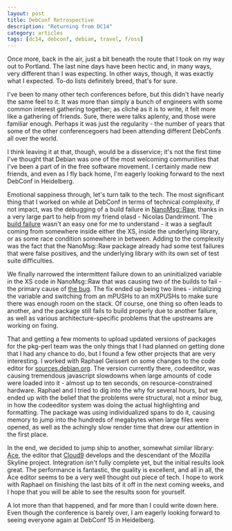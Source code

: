 ```yaml
---
layout: post
title: DebConf Retrospective
description: "Returning from DC14"
category: articles
tags: [dc14, debconf, debian, travel, f/oss]
---
```

Once more, back in the air, just a bit beneath the route that I took on my way out to Portland.  The last nine days have been hectic and, in many ways, very different than I was expecting.  In other ways, though, it was exactly what I expected.  To-do lists definitely breed, that's for sure.

I've been to many other tech conferences before, but this didn't have nearly the same feel to it.  It was more than simply a bunch of engineers with some common interest gathering together; as cliché as it is to write, it felt more like a gathering of friends.  Sure, there were talks aplenty, and those were familiar enough.  Perhaps it was just the regularity - the number of years that some of the other conferencegoers had been attending different DebConfs all over the world.

I think leaving it at that, though, would be a disservice; it's not the first time I've thought that Debian was one of the most welcoming communities that I've been a part of in the free software movement.  I certainly made new friends, and even as I fly back home, I'm eagerly looking forward to the next DebConf in Heidelberg.

Emotional sappiness through, let's turn talk to the tech.  The most significant thing that I worked on while at DebConf in terms of technical complexity, if not impact, was the debugging of a build failure in [NanoMsg::Raw](http://search.cpan.org/dist/NanoMsg-Raw/lib/NanoMsg/Raw.pm), thanks in a very large part to help from my friend olasd - Nicolas Dandrimont.  The [build failure](https://bugs.debian.org/cgi-bin/bugreport.cgi?bug=756350) wasn't an easy one for me to understand - it was a segfault coming from somewhere inside either the XS, inside the underlying library, or as some race condition somewhere in between.  Adding to the complexity was the fact that the NanoMsg::Raw package already had some test failures that were false positives, and the underlying library with its own set of test suite difficulties.

We finally narrowed the intermittent failure down to an uninitialized variable in the XS code in NanoMsg::Raw that was causing two of the builds to fail - the primary cause of [the bug](https://bugs.debian.org/cgi-bin/bugreport.cgi?bug=756350).  The fix ended up being two lines - initializing the variable and switching from an mPUSHs to an mXPUSHs to make sure there was enough room on the stack.  Of course, one thing so often leads to another, and the package still fails to build properly due to another failure, as well as various architecture-specific problems that the upstreams are working on fixing.

That and getting a few moments to upload updated versions of packages for the pkg-perl team was the only things that I had planned on getting done that I had any chance to do, but I found a few other projects that are very interesting.  I worked with Raphael Geissert on some changes to the code editor for [sources.debian.org](https://sources.debian.org/).  The version currently there, codeeditor, was causing tremendous javascript slowdowns when large amounts of code were loaded into it - almost up to ten seconds, on resource-constrained hardware.  Raphael and I tried to dig into the why for several hours, but we ended up with the belief that the problems were structural, not a minor bug, in how the codeeditor system was doing the actual highlighting and formatting.  The package was using individualized spans to do it, causing memory to jump into the hundreds of megabytes when large files were opened, as well as the achingly slow render time that drew our attention in the first place.

In the end, we decided to jump ship to another, somewhat similar library: [Ace](http://ajaxorg.github.io/ace/), the editor that [Cloud9](https://c9.io) develops and the descendant of the Mozilla Skyline project.  Integration isn't fully complete yet, but the initial results look great.  The performance is fantastic, the quality is excellent, and all in all, the Ace editor seems to be a very well thought out piece of tech.  I hope to work with Raphael on finishing the last bits of it off in the next coming weeks, and I hope that you will be able to see the results soon for yourself.

A lot more than that happened, and far more than I could write down here.  Even though the conference is barely over, I am eagerly looking forward to seeing everyone again at DebConf 15 in Heidelberg.